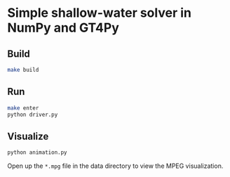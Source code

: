 # Simple shallow-water solver in NumPy and GT4Py

## Build

```bash
make build
```

## Run

```bash
make enter
python driver.py
```


## Visualize

```bash
python animation.py
```

Open up the `*.mpg` file in the data directory to view the MPEG visualization.
